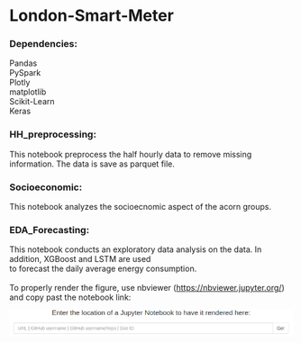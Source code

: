 # London-Smart-Meter
### Dependencies:
Pandas \
PySpark \
Plotly \
matplotlib \
Scikit-Learn \
Keras

### HH_preprocessing: 
This notebook preprocess the half hourly data to remove missing information. The data is save as parquet file. 
### Socioeconomic: 
This notebook analyzes the socioecnomic aspect of the acorn groups.
### EDA_Forecasting: 
This notebook conducts an exploratory data analysis on the data. In addition, XGBoost and LSTM are used \
to forecast the daily average energy consumption. \
\
To properly render the figure, use nbviewer (https://nbviewer.jupyter.org/) and copy past the notebook link:
 
 ![alt text](nbviewer.png)

